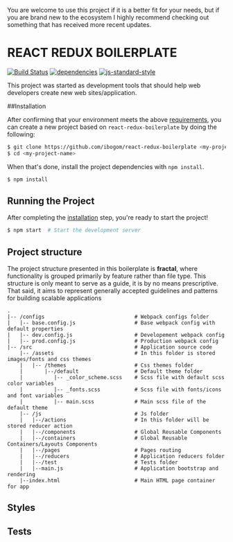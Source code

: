 You are welcome to use this project if it is a better fit for your needs, but if you are brand new to the ecosystem I highly recommend checking out something that has received more recent updates.

# REACT REDUX BOILERPLATE
[![Build Status](https://github.com/ibogom/react-redux-boilerplate/react-redux-boilerplate.svg?branch=master)](https://github.com/ibogom/react-redux-boilerplate?branch=master)
[![dependencies](https://github.com/ibogom/react-redux-boilerplate/react-redux-up-to-date.svg)](https://github.com/ibogom/react-redux-boilerplate)
[![js-standard-style](https://img.shields.io/badge/code%20style-standard-brightgreen.svg)](http://standardjs.com/)

This project was started as development tools that should help web developers create new web sites/application. 

##Installation

After confirming that your environment meets the above [requirements](#requirements), you can create a new project based on `react-redux-boilerplate` by doing the following:

```bash
$ git clone https://github.com/ibogom/react-redux-boilerplate <my-project-name>
$ cd <my-project-name>
```

When that's done, install the project dependencies with `npm install`.

```bash
$ npm install
```

## Running the Project

After completing the [installation](#installation) step, you're ready to start the project!

```bash
$ npm start  # Start the development server
```

## Project structure

The project structure presented in this boilerplate is **fractal**, where functionality is grouped primarily by feature rather than file type. This structure is only meant to serve as a guide, it is by no means prescriptive. That said, it aims to represent generally accepted guidelines and patterns for building scalable applications

```
.
|-- /configs                             # Webpack configs folder
|   |-- base.config.js                   # Base webpack config with default properties
|   |-- dev.config.js                    # Developement webpack config   
|   |-- prod.config.js                   # Production webpack config
|-- /src                                 # Application source code
    |-- /assets                          # In this folder is stored images/fonts and css themes
    |   |-- /themes                      # Css themes folder
    |       |--/default                  # Default theme folder
    |          |-- _color_scheme.scss    # Scss file with default scss color variables 
    |          |-- _fonts.scss           # Scss file with fonts/icons and font variables 
    |          |-- main.scss             # Main scss file of the default theme
    |-- /js                              # Js folder
    |   |--/actions                      # In this folder will be stored reducer action
    |   |--/components                   # Global Reusable Components
    |   |--/containers                   # Global Reusable Containers/Layouts Components
    |   |--/pages                        # Pages routing
    |   |--/reducers                     # Application reducers folder
    |   |--/test                         # Tests folder
    |   |--main.js                       # Application bootstrap and rendering
    |--index.html                        # Main HTML page container for app
```

## Styles

## Tests